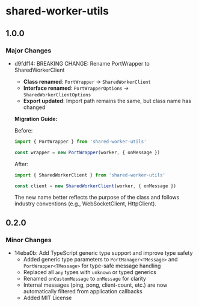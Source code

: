 # shared-worker-utils

## 1.0.0

### Major Changes

- d9fdf14: BREAKING CHANGE: Rename PortWrapper to SharedWorkerClient
  - **Class renamed**: `PortWrapper` → `SharedWorkerClient`
  - **Interface renamed**: `PortWrapperOptions` → `SharedWorkerClientOptions`
  - **Export updated**: Import path remains the same, but class name has changed

  **Migration Guide:**

  Before:

  ```typescript
  import { PortWrapper } from 'shared-worker-utils'

  const wrapper = new PortWrapper(worker, { onMessage })
  ```

  After:

  ```typescript
  import { SharedWorkerClient } from 'shared-worker-utils'

  const client = new SharedWorkerClient(worker, { onMessage })
  ```

  The new name better reflects the purpose of the class and follows industry conventions (e.g., WebSocketClient, HttpClient).

## 0.2.0

### Minor Changes

- 14eba0b: Add TypeScript generic type support and improve type safety
  - Added generic type parameters to `PortManager<TMessage>` and `PortWrapper<TMessage>` for type-safe message handling
  - Replaced all `any` types with `unknown` or typed generics
  - Renamed `onCustomMessage` to `onMessage` for clarity
  - Internal messages (ping, pong, client-count, etc.) are now automatically filtered from application callbacks
  - Added MIT License
